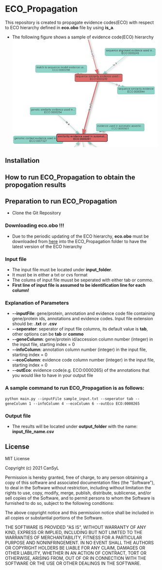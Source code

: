 # ECO_Propagation
 This repository is created to propagate evidence codes(ECO) with respect to ECO hierarchy defined in **eco.obo** file by using **is_a**.
* The following figure shows a sample of evidence code(ECO) hierarchy
![alt text](https://github.com/gozsari/ECO_Propagation/blob/main/images/eco.PNG)

## Installation

## How to run ECO_Propagation to obtain the propogation results 

## Preparation to run ECO_Propagation

* Clone the Git Repository

### Downloading eco.obo !!!
* Due to the periodic updating of the ECO hierarchy, **eco.obo** must be downloaded from [here](https://raw.githubusercontent.com/evidenceontology/evidenceontology/master/eco.obo) into the ECO_Propagation folder to have the latest version of the ECO hierarchy

### Input file 
* The input file must be located under **input_folder**.
* It must be in either a txt or cvs format
* The colums of input file muust be seperated with either tab or commo.
* **First line of input file is assumed to be identification line for each column!**

### Explanation of Parameters
* **--inputFile**: gene/protein, annotation and evidence code file containing gene/protein ids, annotations and evidence codes. Input file extension should be: **.txt** or **.csv**
* **--seperator**: seperator of input file columns, its default value is **tab**, other options can be **tab** or **commo**
* **--geneColumn**: gene/protein id/accession column number (integer) in the input file, starting index = 0
* **--infoColumn**: annotation column number (integer) in the input file, starting index = 0
* **--ecoColumn**: evidence code column number (integer) in the input file, starting index = 0
* **--outEco**: evidence code(e.g. ECO:0000265) of the annotations that you would like to have in your output file 
### A sample command to run ECO_Propagation is as follows:
```
python main.py --inputFile sample_input.txt --seperator tab --geneColumn 1 --infoColumn 4 --ecoColumn 6 --outEco ECO:0000265

```

### Output file

* The results will be located under **output_folder** with the name: **input_file_name.csv**

## License

MIT License

Copyright (c) 2021 CanSyL

Permission is hereby granted, free of charge, to any person obtaining a copy
of this software and associated documentation files (the "Software"), to deal
in the Software without restriction, including without limitation the rights
to use, copy, modify, merge, publish, distribute, sublicense, and/or sell
copies of the Software, and to permit persons to whom the Software is
furnished to do so, subject to the following conditions:

The above copyright notice and this permission notice shall be included in all
copies or substantial portions of the Software.

THE SOFTWARE IS PROVIDED "AS IS", WITHOUT WARRANTY OF ANY KIND, EXPRESS OR
IMPLIED, INCLUDING BUT NOT LIMITED TO THE WARRANTIES OF MERCHANTABILITY,
FITNESS FOR A PARTICULAR PURPOSE AND NONINFRINGEMENT. IN NO EVENT SHALL THE
AUTHORS OR COPYRIGHT HOLDERS BE LIABLE FOR ANY CLAIM, DAMAGES OR OTHER
LIABILITY, WHETHER IN AN ACTION OF CONTRACT, TORT OR OTHERWISE, ARISING FROM,
OUT OF OR IN CONNECTION WITH THE SOFTWARE OR THE USE OR OTHER DEALINGS IN THE
SOFTWARE.

